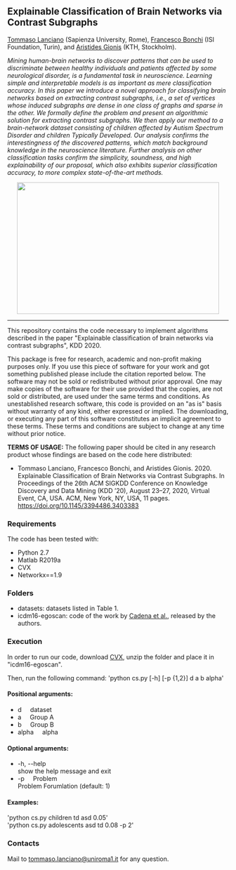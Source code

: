 ## Explainable Classification of Brain Networks via Contrast Subgraphs

[Tommaso Lanciano](https://phd.uniroma1.it/web/LANCIANO-TOMMASO_nP1661409_EN.aspx) (Sapienza University, Rome), [Francesco Bonchi](http://www.francescobonchi.com/) (ISI Foundation, Turin), and [Aristides Gionis](https://www.kth.se/profile/argioni) (KTH, Stockholm).

_Mining human-brain networks to discover patterns that can be used to discriminate between healthy individuals and patients affected by some neurological disorder, is a fundamental task in neuroscience. Learning simple and interpretable models is as important as mere classification accuracy. In this paper we introduce a novel approach for classifying brain networks based on extracting contrast subgraphs, i.e., a set of vertices whose induced subgraphs are dense in one class of graphs and sparse in the other. We formally define the problem and present an algorithmic solution for extracting contrast subgraphs. We then apply our method to a brain-network dataset consisting of children affected by Autism Spectrum Disorder and children Typically Developed. Our analysis confirms the interestingness of the discovered patterns, which match background knowledge in the neuroscience literature. Further analysis on other classification tasks confirm the simplicity, soundness, and high explainability of our proposal, which also exhibits superior classification accuracy, to more complex state-of-the-art methods._

<p align="center">
  <img width="460" height="300" src="https://github.com/tlancian/contrast-subgraph/blob/master/brain_kdd_small.png">
</p>

---

This repository contains the code necessary to implement algorithms described in the paper "Explainable classification of brain networks via contrast subgraphs", KDD 2020.

This package is free for research, academic and non-profit making purposes only. If you use this piece of software for your work and got something published please include the citation reported below. The software may not be sold or redistributed without prior approval. One may make copies of the software for their use provided that the copies, are not sold or distributed, are used under the same terms and conditions. As unestablished research software, this code is provided on an "as is" basis without warranty of any kind, either expressed or implied. The downloading, or executing any part of this software constitutes an implicit agreement to these terms. These terms and conditions are subject to change at any time without prior notice.


<strong>TERMS OF USAGE:</strong>
The following paper should be cited in any research product whose findings are based on the code here distributed:

- Tommaso Lanciano, Francesco Bonchi, and Aristides Gionis. 2020. Explainable Classification of Brain Networks via Contrast Subgraphs. In Proceedings of the 26th ACM SIGKDD Conference on Knowledge Discovery and Data Mining (KDD ’20), August 23–27, 2020, Virtual Event, CA, USA. ACM, New York, NY, USA, 11 pages. https://doi.org/10.1145/3394486.3403383
<p>

### Requirements

The code has been tested with:

* Python 2.7
* Matlab R2019a
* CVX
* Networkx==1.9

### Folders
* datasets: datasets listed in Table 1.
* icdm16-egoscan: code of the work by [Cadena et al.](https://ieeexplore.ieee.org/document/7837829), released by the authors.

### Execution

In order to run our code, download [CVX](http://cvxr.com/cvx/download/), unzip the folder and place it in "icdm16-egoscan".

Then, run the following command: 'python cs.py [-h] [-p {1,2}] d a b alpha'

#### Positional arguments:
  * d           &nbsp;&nbsp;&nbsp;&nbsp;dataset
  * a          &nbsp;&nbsp;&nbsp;&nbsp;Group A
  * b          &nbsp;&nbsp;&nbsp;&nbsp;Group B
  * alpha      &nbsp;&nbsp;&nbsp;&nbsp;alpha


#### Optional arguments:
  * -h, --help  
    show the help message and exit	
  * -p       &nbsp;&nbsp;&nbsp;&nbsp;Problem  
  	Problem Forumlation (default: 1)
  	
#### Examples:
'python cs.py children td asd 0.05'  
'python cs.py adolescents asd td 0.08 -p 2'  
  
### Contacts
Mail to [tommaso.lanciano@uniroma1.it](mailto:tommaso.lanciano@uniroma1.it) for any question.
